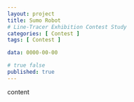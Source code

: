 ```yaml
---
layout: project
title: Sumo Robot
# Line-Tracer Exhibition Contest Study
categories: [ Contest ]
tags: [ Contest ]

data: 0000-00-00

# true false
published: true
---
```


content